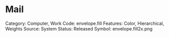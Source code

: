 # Mail

Category: Computer, Work
Code: envelope.fill
Features: Color, Hierarchical, Weights
Source: System
Status: Released
Symbol: envelope.fill2x.png